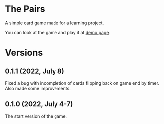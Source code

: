 # The Pairs
A simple card game made for a learning project.

You can look at the game and play it at [demo page](https://merryroger.github.io/pairs/).

# Versions

## 0.1.1 (2022, July 8)
Fixed a bug with incompletion of cards flipping back on game end by timer. Also made some improvements.

## 0.1.0 (2022, July 4-7)
The start version of the game.
